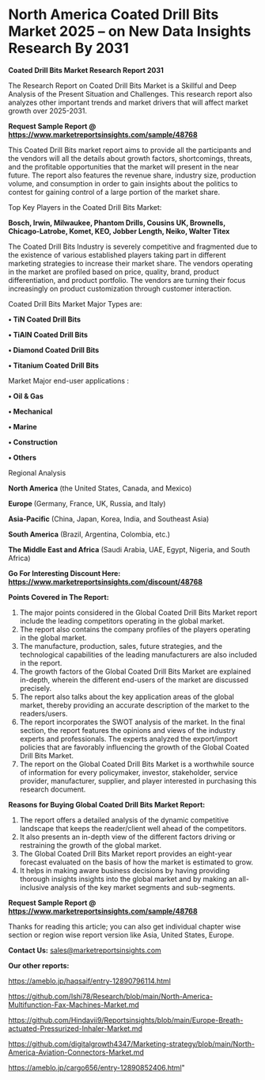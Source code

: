 # North America Coated Drill Bits Market 2025 – on New Data Insights Research By 2031

<strong>Coated Drill Bits Market Research Report 2031</strong>

The Research Report on Coated Drill Bits Market is a Skillful and Deep Analysis of the Present Situation and Challenges. This research report also analyzes other important trends and market drivers that will affect market growth over 2025-2031.

<strong>Request Sample Report @ <a href=https://www.marketreportsinsights.com/sample/48768>https://www.marketreportsinsights.com/sample/48768</a></strong>

This Coated Drill Bits market report aims to provide all the participants and the vendors will all the details about growth factors, shortcomings, threats, and the profitable opportunities that the market will present in the near future. The report also features the revenue share, industry size, production volume, and consumption in order to gain insights about the politics to contest for gaining control of a large portion of the market share.

Top Key Players in the Coated Drill Bits Market:

<strong>Bosch, Irwin, Milwaukee, Phantom Drills, Cousins UK, Brownells, Chicago-Latrobe, Komet, KEO, Jobber Length, Neiko, Walter Titex</strong>

The Coated Drill Bits Industry is severely competitive and fragmented due to the existence of various established players taking part in different marketing strategies to increase their market share. The vendors operating in the market are profiled based on price, quality, brand, product differentiation, and product portfolio. The vendors are turning their focus increasingly on product customization through customer interaction.

Coated Drill Bits Market Major Types are:

<strong>•  TiN Coated Drill Bits

•  TiAlN Coated Drill Bits

•  Diamond Coated Drill Bits

•  Titanium Coated Drill Bits</strong>

Market Major end-user applications :

<strong>•  Oil & Gas

•  Mechanical

•  Marine

•  Construction

•  Others</strong>

Regional Analysis

</u><strong><b>North America</b></strong> (the United States, Canada, and Mexico)

<strong><b>Europe </b></strong>(Germany, France, UK, Russia, and Italy)

<strong><b>Asia-Pacific</b></strong> (China, Japan, Korea, India, and Southeast Asia)

<strong><b>South America</b></strong> (Brazil, Argentina, Colombia, etc.)

<strong><b>The Middle East and Africa</b></strong> (Saudi Arabia, UAE, Egypt, Nigeria, and South Africa)

<strong>Go For Interesting Discount Here: <a href=https://www.marketreportsinsights.com/discount/48768>https://www.marketreportsinsights.com/discount/48768</a></strong>

<strong>Points Covered in The Report:</strong>
<ol>
  <li>The major points considered in the Global Coated Drill Bits Market report include the leading competitors operating in the global market.</li>
  <li>The report also contains the company profiles of the players operating in the global market.</li>
  <li>The manufacture, production, sales, future strategies, and the technological capabilities of the leading manufacturers are also included in the report.</li>
  <li>The growth factors of the Global Coated Drill Bits Market are explained in-depth, wherein the different end-users of the market are discussed precisely.</li>
  <li>The report also talks about the key application areas of the global market, thereby providing an accurate description of the market to the readers/users.</li>
  <li>The report incorporates the SWOT analysis of the market. In the final section, the report features the opinions and views of the industry experts and professionals. The experts analyzed the export/import policies that are favorably influencing the growth of the Global Coated Drill Bits Market.</li>
  <li>The report on the Global Coated Drill Bits Market is a worthwhile source of information for every policymaker, investor, stakeholder, service provider, manufacturer, supplier, and player interested in purchasing this research document.</li>
</ol>
<strong>Reasons for Buying Global Coated Drill Bits Market Report:</strong>

<ol>
  <li>The report offers a detailed analysis of the dynamic competitive landscape that keeps the reader/client well ahead of the competitors.</li>
  <li>It also presents an in-depth view of the different factors driving or restraining the growth of the global market.</li>
  <li>The Global Coated Drill Bits Market report provides an eight-year forecast evaluated on the basis of how the market is estimated to grow.</li>
  <li>It helps in making aware business decisions by having providing thorough insights insights into the global market and by making an all-inclusive analysis of the key market segments and sub-segments.</li>
</ol>
<strong>Request Sample Report @ <a href=https://www.marketreportsinsights.com/sample/48768>https://www.marketreportsinsights.com/sample/48768</a></strong>


Thanks for reading this article; you can also get individual chapter wise section or region wise report version like Asia, United States, Europe.

<strong>Contact Us:</strong>
sales@marketreportsinsights.com

<strong>Our other reports:</strong>

<a href=https://ameblo.jp/haqsaif/entry-12890796114.html>https://ameblo.jp/haqsaif/entry-12890796114.html</a>

<a href=https://github.com/Ishi78/Research/blob/main/North-America-Multifunction-Fax-Machines-Market.md>https://github.com/Ishi78/Research/blob/main/North-America-Multifunction-Fax-Machines-Market.md</a>

<a href=https://github.com/Hindavii9/Reportsinsights/blob/main/Europe-Breath-actuated-Pressurized-Inhaler-Market.md>https://github.com/Hindavii9/Reportsinsights/blob/main/Europe-Breath-actuated-Pressurized-Inhaler-Market.md</a>

<a href=https://github.com/digitalgrowth4347/Marketing-strategy/blob/main/North-America-Aviation-Connectors-Market.md>https://github.com/digitalgrowth4347/Marketing-strategy/blob/main/North-America-Aviation-Connectors-Market.md</a>

<a href=https://ameblo.jp/cargo656/entry-12890852406.html>https://ameblo.jp/cargo656/entry-12890852406.html</a>"
